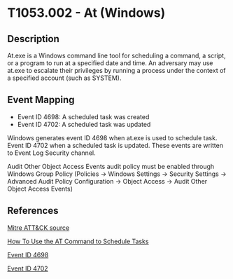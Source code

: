 # T1053.002 - At (Windows)

## Description

At.exe is a Windows command line tool for scheduling a command, a script, or a program to run at a specified date and time. An adversary may use at.exe to escalate their privileges by running a process under the context of a specified account (such as SYSTEM).

## Event Mapping

* Event ID 4698: A scheduled task was created
* Event ID 4702: A scheduled task was updated

Windows generates event ID 4698 when at.exe is used to schedule task. Event ID 4702 when a scheduled task is updated. These events are written to Event Log Security channel.

Audit Other Object Access Events audit policy must be enabled through Windows Group Policy (Policies → Windows Settings → Security Settings → Advanced Audit Policy Configuration → Object Access → Audit Other Object Access Events)

## References

[Mitre ATT&CK source](https://attack.mitre.org/techniques/T1053/002/)

[How To Use the AT Command to Schedule Tasks](https://support.microsoft.com/en-us/help/313565/how-to-use-the-at-command-to-schedule-tasks)

[Event ID 4698](https://docs.microsoft.com/en-us/windows/security/threat-protection/auditing/event-4698)

[Event ID 4702](https://docs.microsoft.com/en-us/windows/security/threat-protection/auditing/event-4702)
